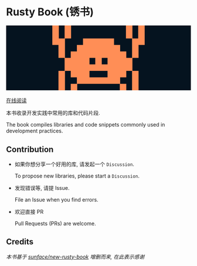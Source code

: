 # Rusty Book (锈书)

<div align="center">
    <img src="./src/assets/banner.gif" />
</div>

[在线阅读](https://rusty.han.rs)

本书收录开发实践中常用的库和代码片段.

The book compiles libraries and code snippets commonly used in development practices.

## Contribution

- 如果你想分享一个好用的库, 请发起一个 `Discussion`.

  To propose new libraries, please start a `Discussion`.

- 发现错误等, 请提 Issue.

  File an Issue when you find errors.

- 欢迎直接 PR

  Pull Requests (PRs) are welcome.

## Credits

*本书基于 [sunface/new-rusty-book](https://github.com/sunface/new-rusty-book) 增删而来, 在此表示感谢*
